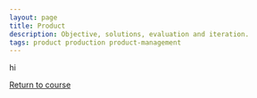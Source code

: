```yaml
---
layout: page
title: Product
description: Objective, solutions, evaluation and iteration.
tags: product production product-management
---
```


<p>hi</p>
<a href="{% link _courses/applied-ml-in-production.md %}" class="btn btn-sm btn-outline-secondary"><i class="fas fa-sm fa-arrow-left mr-1"></i>Return to course</a>

